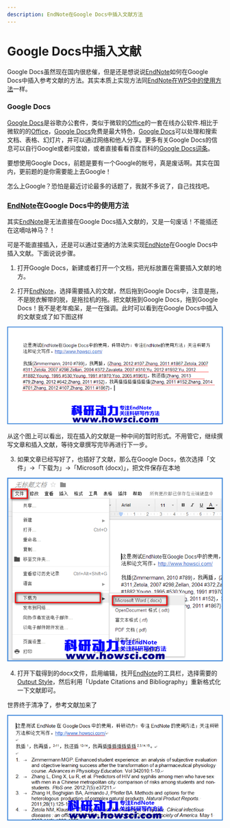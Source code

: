 ```yaml
---
description: EndNote在Google Docs中插入文献方法
---
```


# Google Docs中插入文献

Google Docs虽然现在国内很悲催，但是还是想说说[EndNote](https://www.howsci.com/tag/endnote/)如何在Google Docs中插入参考文献的方法。其实本质上实现方法同[EndNote在WPS中的使用方法](https://www.howsci.com/endnote-used-with-wps.html)一样。

### Google Docs

[Google Docs](https://docs.google.com/)是谷歌办公套件，类似于微软的[Office](https://www.howsci.com/category/office/)的一套在线办公软件.相比于微软的的[Office](https://www.howsci.com/category/office/)，[Google Docs](https://docs.google.com/)免费是最大特色，[Google Docs](https://docs.google.com/)可以处理和搜索文档、表格、幻灯片，并可以通过网络和他人分享。更多有关Google Docs的信息可以自行Google或者问度娘，或者直接看看百度百科的[Google Docs词条](http://baike.baidu.com/view/1301789.htm)。

要想使用Google Docs，前题是要有一个Google的帐号，真是废话啊。其实在国内，更前题的是你需要能上去Google！

怎么上Google？恐怕是最近讨论最多的话题了，我就不多说了，自己找找吧。

### [EndNote](https://www.howsci.com/tag/endnote)在Google Docs中的使用方法

其实[EndNote](https://www.howsci.com/tag/endnote/)是无法直接在Google Docs插入文献的，又是一句废话！不能插还在这嘀咕神马？！

可是不能直接插入，还是可以通过变通的方法来实现[EndNote](https://www.howsci.com/tag/endnote/)在Google Docs中插入文献。下面说说步骤。

1. 打开Google Docs，新建或者打开一个文档，把光标放置在需要插入文献的地方。

2. 打开[EndNote](https://www.howsci.com/tag/endnote/)，选择需要插入的文献，然后拖到Google Docs中，注意是拖，不是脱衣解带的脱，是拖拉机的拖。把文献拖到Google Docs，拖到Google Docs！我不是老年痴呆，是一在强调。此时可以看到在Google Docs中插入的文献变成了如下图这样

![EndNote&#x5728;Google Docs&#x4E2D;&#x63D2;&#x5165;&#x6587;&#x732E;&#x65B9;&#x6CD5;](../../.gitbook/assets/2014060701.png)

从这个图上可以看出，现在插入的文献是一种中间的暂时形式。不用管它，继续撰写文章和插入文献，等待文章撰写完毕再进行下一步。

3. 如果文章已经写好了，也插好了文献，那么在Google Docs，依次选择「文件」→「下载为」→「Microsoft \(docx\)」，把文件保存在本地

![EndNote&#x5728;Google Docs&#x4E2D;&#x63D2;&#x5165;&#x6587;&#x732E;&#x65B9;&#x6CD5;](../../.gitbook/assets/2014060702.png)

4. 打开下载得到的docx文件，启用编辑，找开[EndNote](https://www.howsci.com/tag/endnote/)的工具栏，选择需要的[Output Style](https://www.howsci.com/tag/output-styles/)，然后利用「Update Citations and Bibliography」重新格式化一下文献即可。

世界终于清净了，参考文献加来了

![EndNote&#x5728;Google Docs&#x4E2D;&#x63D2;&#x5165;&#x6587;&#x732E;&#x65B9;&#x6CD5;](../../.gitbook/assets/2014060703.png)

